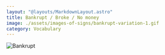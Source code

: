 ```yaml
---
layout: "@layouts/MarkdownLayout.astro"
title: Bankrupt / Broke / No money
image: ./assets/images-of-signs/bankrupt-variation-1.gif
category: Vocabulary
---
```


![Bankrupt](@signs/bankrupt-variation-1.gif)
